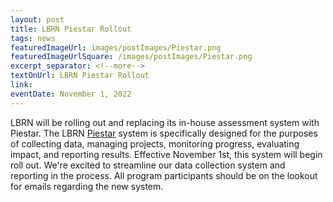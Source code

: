 ```yaml
---
layout: post
title: LBRN Piestar Rollout
tags: news
featuredImageUrl: images/postImages/Piestar.png
featuredImageUrlSquare: /images/postImages/Piestar.png
excerpt_separator: <!--more-->
textOnUrl: LBRN Piestar Rollout
link: 
eventDate: November 1, 2022
---
```

LBRN will be rolling out and replacing its in-house assessment system with Piestar. <!--more-->The LBRN [Piestar][1] system is specifically designed for the purposes of collecting data, managing projects, monitoring progress, evaluating impact, and reporting results. Effective November 1st, this system will begin roll out. We're excited to streamline our data collection system and reporting in the process. All program participants should be on the lookout for emails regarding the new system.

[1]: https://piestar.com
